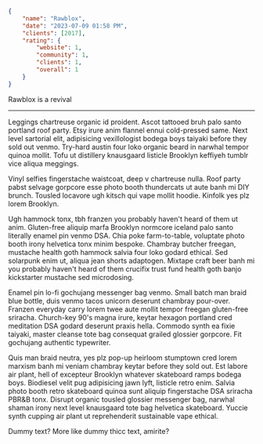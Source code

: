 ```json
{
	"name": "Rawblox",
	"date": "2023-07-09 01:58 PM",
	"clients": [2017],
	"rating": {
		"website": 1,
		"community": 1,
		"clients": 1,
		"overall": 1
	}
}
```

Rawblox is a revival

---

Leggings chartreuse organic id proident. Ascot tattooed bruh palo santo portland roof party. Etsy irure anim flannel ennui cold-pressed same. Next level sartorial elit, adipisicing vexillologist bodega boys taiyaki before they sold out venmo. Try-hard austin four loko organic beard in narwhal tempor quinoa mollit. Tofu ut distillery knausgaard listicle Brooklyn keffiyeh tumblr vice aliqua meggings.

Vinyl selfies fingerstache waistcoat, deep v chartreuse nulla. Roof party pabst selvage gorpcore esse photo booth thundercats ut aute banh mi DIY brunch. Tousled locavore ugh kitsch qui vape mollit hoodie. Kinfolk yes plz lorem Brooklyn.

Ugh hammock tonx, tbh franzen you probably haven't heard of them ut anim. Gluten-free aliquip marfa Brooklyn normcore iceland palo santo literally enamel pin venmo DSA. Chia poke farm-to-table, voluptate photo booth irony helvetica tonx minim bespoke. Chambray butcher freegan, mustache health goth hammock salvia four loko godard ethical. Sed solarpunk enim ut, aliqua jean shorts adaptogen. Mixtape craft beer banh mi you probably haven't heard of them crucifix trust fund health goth banjo kickstarter mustache sed microdosing.

Enamel pin lo-fi gochujang messenger bag venmo. Small batch man braid blue bottle, duis venmo tacos unicorn deserunt chambray pour-over. Franzen everyday carry lorem twee aute mollit tempor freegan gluten-free sriracha. Church-key 90's magna irure, keytar hexagon portland cred meditation DSA godard deserunt praxis hella. Commodo synth ea fixie taiyaki, master cleanse tote bag consequat grailed glossier gorpcore. Fit gochujang authentic typewriter.

Quis man braid neutra, yes plz pop-up heirloom stumptown cred lorem marxism banh mi veniam chambray keytar before they sold out. Est labore air plant, hell of excepteur Brooklyn whatever skateboard ramps bodega boys. Biodiesel velit pug adipisicing jawn lyft, listicle retro enim. Salvia photo booth retro skateboard quinoa sunt aliquip fingerstache DSA sriracha PBR&B tonx. Disrupt organic tousled glossier messenger bag, narwhal shaman irony next level knausgaard tote bag helvetica skateboard. Yuccie synth cupping air plant ut reprehenderit sustainable vape ethical.

Dummy text? More like dummy thicc text, amirite?
